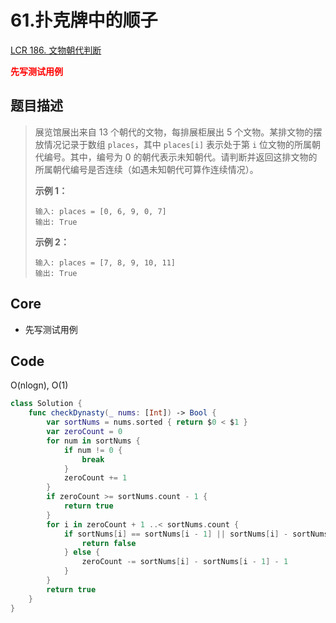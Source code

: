 # 61.扑克牌中的顺子

[LCR 186. 文物朝代判断](https://leetcode.cn/problems/bu-ke-pai-zhong-de-shun-zi-lcof/)

**<font color=red>先写测试用例</font>**

## 题目描述

> 展览馆展出来自 13 个朝代的文物，每排展柜展出 5 个文物。某排文物的摆放情况记录于数组 `places`，其中 `places[i]` 表示处于第 `i` 位文物的所属朝代编号。其中，编号为 0 的朝代表示未知朝代。请判断并返回这排文物的所属朝代编号是否连续（如遇未知朝代可算作连续情况）。
>
>  
>
> **示例 1：**
>
> ```
> 输入: places = [0, 6, 9, 0, 7]
> 输出: True
> ```
>
>  
>
> **示例 2：**
>
> ```
> 输入: places = [7, 8, 9, 10, 11]
> 输出: True
> ```

## Core

- 先写测试用例

## Code

O(nlogn), O(1)

```swift
class Solution {
    func checkDynasty(_ nums: [Int]) -> Bool {
        var sortNums = nums.sorted { return $0 < $1 }
        var zeroCount = 0
        for num in sortNums {
            if num != 0 {
                break
            }
            zeroCount += 1
        }
        if zeroCount >= sortNums.count - 1 {
            return true
        }
        for i in zeroCount + 1 ..< sortNums.count {
            if sortNums[i] == sortNums[i - 1] || sortNums[i] - sortNums[i - 1] - 1 > zeroCount {
                return false
            } else {
                zeroCount -= sortNums[i] - sortNums[i - 1] - 1
            }
        }
        return true
    }
}
```

